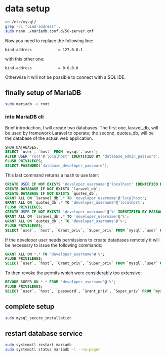 # data setup

```bash
cd /etc/mysql/
grep -ri "bind-address" .
sudo nano ./mariadb.conf.d/50-server.cnf
```

Now you need to replace the following line:

```text
bind-address            = 127.0.0.1
```

with this other one:

```text
bind-address            = 0.0.0.0
```

Otherwise it will not be possible to connect with a SQL IDE.

## finally setup of MariaDB

```bash
sudo mariadb -u root
```

### into MariaDB cli

Brief introduction, I will create two databases.
The first one, laravel_db, will be used by framework Laravel to operate; the second, quotes_db, will be the database of the actual web application.

```sql
SHOW DATABASES;
SELECT `user`, `host` FROM `mysql`.`user`;
ALTER USER 'root'@'localhost' IDENTIFIED BY 'database_admin_password';
FLUSH PRIVILEGES;
SELECT PASSWORD('database_developer_password');
```

This last command returns a hash to use later:

```sql
CREATE USER IF NOT EXISTS 'developer_username'@'localhost' IDENTIFIED BY PASSWORD 'database_developer_password_hash';
CREATE DATABASE IF NOT EXISTS `laravel_db`;
CREATE DATABASE IF NOT EXISTS `quotes_db`;
GRANT ALL ON `laravel_db`.* TO 'developer_username'@'localhost';
GRANT ALL ON `quotes_db`.* TO 'developer_username'@'localhost';
FLUSH PRIVILEGES;
CREATE USER IF NOT EXISTS 'developer_username'@'%' IDENTIFIED BY PASSWORD 'database_developer_password_hash';
GRANT ALL ON `laravel_db`.* TO 'developer_username'@'%';
GRANT ALL ON `quotes_db`.* TO 'developer_username'@'%';
FLUSH PRIVILEGES;
SELECT `user`, `host`, `Grant_priv`, `Super_priv` FROM `mysql`.`user` ORDER BY `user` DESC;
```

If the developer user needs permissions to create databases remotely it will be necessary to issue the following commands:

```sql
GRANT ALL ON *.* TO 'developer_username'@'%';
FLUSH PRIVILEGES;
SELECT `user`, `host`, `Grant_priv`, `Super_priv` FROM `mysql`.`user` ORDER BY `user` DESC;
```

To then revoke the permits which were considerably too extensive:

```sql
REVOKE SUPER ON *.* FROM 'developer_username'@'%';
FLUSH PRIVILEGES;
SELECT `user`, `host`, `password`, `Grant_priv`, `Super_priv` FROM `mysql`.`user` ORDER BY `user` DESC;
```

## complete setup

```bash
sudo mysql_secure_installation
```

## restart database service

```bash
sudo systemctl restart mariadb
sudo systemctl status mariadb -l --no-pager
```
